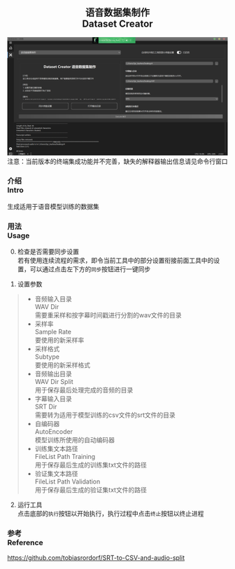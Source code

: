 <div align = "center">

## 语音数据集制作<br>Dataset Creator

![Dataset Creator](/docs/media/Page4.png)
注意：当前版本的终端集成功能并不完善，缺失的解释器输出信息请见命令行窗口

</div>


### 介绍<br>Intro
生成适用于语音模型训练的数据集

### 用法<br>Usage
0. 检查是否需要同步设置
<br>若有使用连续流程的需求，即令当前工具中的部分设置衔接前面工具中的设置，可以通过点击左下方的`同步`按钮进行一键同步

1. 设置参数
> - 音频输入目录<br>WAV Dir
<br>需要重采样和按字幕时间戳进行分割的wav文件的目录
> - 采样率<br>Sample Rate
<br>要使用的新采样率
> - 采样格式<br>Subtype
<br>要使用的新采样格式
> - 音频输出目录<br>WAV Dir Split
<br>用于保存最后处理完成的音频的目录
> - 字幕输入目录<br>SRT Dir
<br>需要转为适用于模型训练的csv文件的srt文件的目录
> - 自编码器<br>AutoEncoder
<br>模型训练所使用的自动编码器
> - 训练集文本路径<br>FileList Path Training
<br>用于保存最后生成的训练集txt文件的路径
> - 验证集文本路径<br>FileList Path Validation
<br>用于保存最后生成的验证集txt文件的路径

2. 运行工具
<br>点击底部的`执行`按钮以开始执行，执行过程中点击`终止`按钮以终止进程

### 参考<br>Reference
https://github.com/tobiasrordorf/SRT-to-CSV-and-audio-split